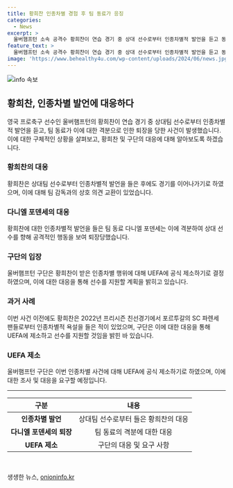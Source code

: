 ```yaml
---
title: 황희찬 인종차별 경험 후 팀 동료가 응징
categories:
  - News
excerpt: >
  울버햄프턴 소속 공격수 황희찬이 연습 경기 중 상대 선수로부터 인종차별적 발언을 듣고 동료인 다니엘 포덴세가 퇴장당하는 사태가 벌어졌다. 이에 울버햄프턴 감독은 황희찬에게 경기를 계속할 것인지 물었고, 경기는 10으로 울버햄프턴의 승리로 끝났지만, 황희찬이 받은 인종차별적 발언으로 인해 승리가 무색해졌다. 구단은 UEFA에 이 사안을 제소하기로 결정하고, 공식 제소할 예정이라고 밝혔다. 황희찬은 이번 사건과 관련된 선수를 지원받고 있으며, 이미 이와 유사한 상황에서도 UEFA에 제소한 바 있다.
feature_text: >
  울버햄프턴 소속 공격수 황희찬이 연습 경기 중 상대 선수로부터 인종차별적 발언을 듣고 동료인 다니엘 포덴세가 퇴장당하는 사태가 벌어졌다. 이에 울버햄프턴 감독은 황희찬에게 경기를 계속할 것인지 물었고, 경기는 10으로 울버햄프턴의 승리로 끝났지만, 황희찬이 받은 인종차별적 발언으로 인해 승리가 무색해졌다. 구단은 UEFA에 이 사안을 제소하기로 결정하고, 공식 제소할 예정이라고 밝혔다. 황희찬은 이번 사건과 관련된 선수를 지원받고 있으며, 이미 이와 유사한 상황에서도 UEFA에 제소한 바 있다.
image: 'https://www.behealthy4u.com/wp-content/uploads/2024/06/news.jpg'
---
```


<p><img src="https://www.behealthy4u.com/wp-content/uploads/2024/06/news.jpg" alt="info 속보" /></p>

<h2 data-ke-size="size26">황희찬, 인종차별 발언에 대응하다</h2>

<p data-ke-size="size16">영국 프로축구 선수인 울버햄프턴의 황희찬이 연습 경기 중 상대팀 선수로부터 인종차별적 발언을 듣고, 팀 동료가 이에 대한 격분으로 인한 퇴장을 당한 사건이 발생했습니다. 이에 대한 구체적인 상황을 살펴보고, 황희찬 및 구단의 대응에 대해 알아보도록 하겠습니다.</p>

<h3>황희찬의 대응</h3>

<p data-ke-size="size16">황희찬은 상대팀 선수로부터 인종차별적 발언을 들은 후에도 경기를 이어나가기로 하였으며, 이에 대해 팀 감독과의 상호 의견 교환이 있었습니다.</p>

<h3>다니엘 포덴세의 대응</h3>

<p data-ke-size="size16">황희찬에 대한 인종차별적 발언을 들은 팀 동료 다니엘 포덴세는 이에 격분하여 상대 선수를 향해 공격적인 행동을 보여 퇴장당했습니다.</p>

<h3>구단의 입장</h3>

<p data-ke-size="size16">울버햄프턴 구단은 황희찬이 받은 인종차별 행위에 대해 UEFA에 공식 제소하기로 결정하였으며, 이에 대한 대응을 통해 선수를 지원할 계획을 밝히고 있습니다.</p>

<h3>과거 사례</h3>

<p data-ke-size="size16">이번 사건 이전에도 황희찬은 2022년 프리시즌 친선경기에서 포르투갈의 SC 파렌세 팬들로부터 인종차별적 욕설을 들은 적이 있었으며, 구단은 이에 대한 대응을 통해 UEFA에 제소하고 선수를 지원할 것임을 밝힌 바 있습니다.</p>

<h3>UEFA 제소</h3>

<p data-ke-size="size16">울버햄프턴 구단은 이번 인종차별 사건에 대해 UEFA에 공식 제소하기로 하였으며, 이에 대한 조사 및 대응을 요구할 예정입니다.</p>

<hr>

<table>
    <thead>
        <tr>
            <th style="text-align: center;">구분</th>
            <th style="text-align: center;">내용</th>
        </tr>
    </thead>
    <tbody>
        <tr>
            <td style="text-align: center;"><b>인종차별 발언</b></td>
            <td style="text-align: center;">상대팀 선수로부터 들은 황희찬의 대응</td>
        </tr>
        <tr>
            <td style="text-align: center;"><b>다니엘 포덴세의 퇴장</b></td>
            <td style="text-align: center;">팀 동료의 격분에 대한 대응</td>
        </tr>
        <tr>
            <td style="text-align: center;"><b>UEFA 제소</b></td>
            <td style="text-align: center;">구단의 대응 및 요구 사항</td>
        </tr>
    </tbody>
</table>

<p data-ke-size="size16">&nbsp;</p>
생생한 뉴스, <a href="https://onioninfo.kr" rel="dofollow">onioninfo.kr</a>


